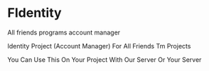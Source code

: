 # FIdentity
All friends programs account manager

Identity Project (Account Manager) For All Friends Tm Projects 

You Can Use This On Your Project 
With Our Server Or Your Server 
